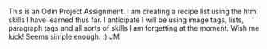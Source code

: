 This is an Odin Project Assignment. I am creating a recipe list using the html skills I have learned thus far. I anticipate I will be using image tags, lists, paragraph tags and all sorts of skills I am forgetting at the moment. Wish me luck! Seems simple enough. :) JM

